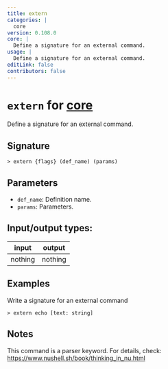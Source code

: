 ```yaml
---
title: extern
categories: |
  core
version: 0.108.0
core: |
  Define a signature for an external command.
usage: |
  Define a signature for an external command.
editLink: false
contributors: false
---
```

<!-- This file is automatically generated. Please edit the command in https://github.com/nushell/nushell instead. -->

# `extern` for [core](/commands/categories/core.md)

<div class='command-title'>Define a signature for an external command.</div>

## Signature

```> extern {flags} (def_name) (params)```

## Parameters

 -  `def_name`: Definition name.
 -  `params`: Parameters.


## Input/output types:

| input   | output  |
| ------- | ------- |
| nothing | nothing |
## Examples

Write a signature for an external command
```nu
> extern echo [text: string]

```

## Notes
This command is a parser keyword. For details, check:
  https://www.nushell.sh/book/thinking_in_nu.html